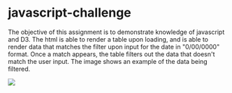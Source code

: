 # javascript-challenge

The objective of this assignment is to demonstrate knowledge of javascript and D3. The html is able to render a table upon loading, and is able to render data that matches the filter upon input for the date in "0/00/0000" format. Once a match appears, the table filters out the data that doesn't match the user input. The image shows an example of the data being filtered.

<img src = "images/UFO-sightings.png">
